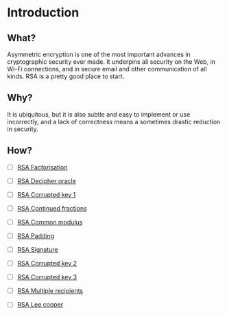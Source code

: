 # Introduction

## What?

Asymmetric encryption is one of the most important advances in cryptographic security ever made. It underpins all security on the Web, in Wi-Fi connections, and in secure email and other communication of all kinds. RSA is a pretty good place to start.

## Why?

It is ubiquitous, but it is also subtle and easy to implement or use incorrectly, and a lack of correctness means a sometimes drastic reduction in security.

## How?

- [ ] [RSA Factorisation](factorisation.md)
- [ ] [RSA Decipher oracle](oracle.md)
- [ ] [RSA Corrupted key 1](corrupted-key1.md)
- [ ] [RSA Continued fractions](fractions.md)
- [ ] [RSA Common modulus](modulus.md)
- [ ] [RSA Padding](padding.md)
- [ ] [RSA Signature](signature.md)
- [ ] [RSA Corrupted key 2](corrupted-key2.md)
- [ ] [RSA Corrupted key 3](corrupted-key3.md)
- [ ] [RSA Multiple recipients](multiple-recipients.md)
- [ ] [RSA Lee cooper](lee-cooper.md)

